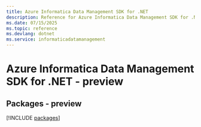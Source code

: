 ```yaml
---
title: Azure Informatica Data Management SDK for .NET
description: Reference for Azure Informatica Data Management SDK for .NET
ms.date: 07/15/2025
ms.topic: reference
ms.devlang: dotnet
ms.service: informaticadatamanagement
---
```

# Azure Informatica Data Management SDK for .NET - preview
## Packages - preview
[!INCLUDE [packages](informatica-data-management-index.md)]